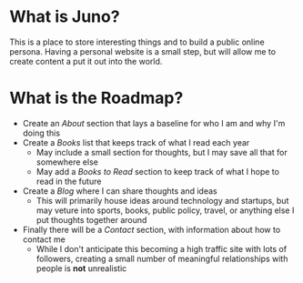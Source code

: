 # What is Juno?
This is a place to store interesting things and to build a public online persona. Having a personal website is a small step, but will allow me to create content a put it out into the world.

# What is the Roadmap?
* Create an *About* section that lays a baseline for who I am and why I'm doing this
* Create a *Books* list that keeps track of what I read each year
  * May include a small section for thoughts, but I may save all that for somewhere else
  * May add a *Books to Read* section to keep track of what I hope to read in the future
* Create a *Blog* where I can share thoughts and ideas
  * This will primarily house ideas around technology and startups, but may veture into sports, books, public policy, travel, or anything else I put thoughts together around
* Finally there will be a *Contact* section, with information about how to contact me
  * While I don't anticipate this becoming a high traffic site with lots of followers, creating a small number of meaningful relationships with people is **not** unrealistic
